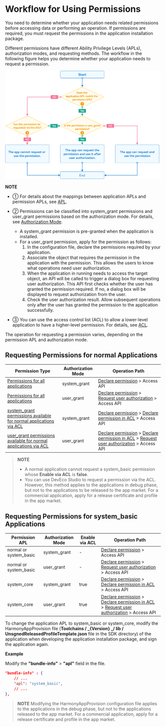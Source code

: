 # Workflow for Using Permissions

You need to determine whether your application needs related permissions before accessing data or performing an operation. If permissions are required, you must request the permissions in the application installation package.

Different permissions have different Ability Privilege Levels (APLs), authorization modes, and requesting methods. The workflow in the following figure helps you determine whether your application needs to request a permission.

![](figures/workflow_for_using_permissions.png)

**NOTE**

- ① For details about the mappings between application APLs and permission APLs, see [APL](app-permission-mgmt-overview.md#basic-concepts-in-the-permission-mechanism).

- ② Permissions can be classified into system_grant permissions and user_grant permissions based on the authorization mode. For details, see [Authorization Mode](app-permission-mgmt-overview.md#authorization-mode).
  - A system_grant permission is pre-granted when the application is installed.
  - For a user_grant permission, apply for the permission as follows:
     1. In the configuration file, declare the permissions required by your application.
     2. Associate the object that requires the permission in the application with the permission. This allows the users to know what operations need user authorization.
     3. When the application in running needs to access the target object, an API will be called to trigger a dialog box for requesting user authorization. This API first checks whether the user has granted the permission required. If no, a dialog box will be displayed to request authorization from the user.
     4. Check the user authorization result. Allow subsequent operations only after the user has granted the permission to the application successfully.

- ③ You can use the access control list (ACL) to allow a lower-level application to have a higher-level permission. For details, see <!--RP1-->[ACL](app-permission-mgmt-overview.md#basic-concepts-in-the-permission-mechanism).<!--RP1End-->

The operation for requesting a permission varies, depending on the permission APL and authorization mode.

## Requesting Permissions for <!--Del-->normal <!--DelEnd-->Applications

| Permission Type| Authorization Mode| Operation Path|
| -------- | -------- | -------- |
| [Permissions for all applications](permissions-for-all.md#system_grant-permissions)| system_grant | [Declare permission](declare-permissions.md) &gt; Access API|
| [Permissions for all applications](permissions-for-all.md#user_grant-permissions)| user_grant  | [Declare permission](declare-permissions.md) &gt; [Request user authorization](request-user-authorization.md) &gt; Access API|
| <!--DelRow-->[system_grant permissions available for normal applications via ACL](permissions-for-system-apps.md#system_grant-permissions-requestable-via-acl)| system_grant | [Declare permission](declare-permissions.md) &gt; [Declare permission in ACL](declare-permissions-in-acl.md) &gt; Access API|
| <!--DelRow-->[user_grant permissions available for normal applications via ACL](permissions-for-system-apps.md#user_grant-permissions-requestable-via-acl)| user_grant | [Declare permission](declare-permissions.md) &gt; [Declare permission in ACL](declare-permissions-in-acl.md) &gt; [Request user authorization](request-user-authorization.md) &gt; Access API|
<!--RP2--><!--RP2End-->

<!--Del-->
> **NOTE**
>
> - A normal application cannot request a system_basic permission whose **Enable via ACL** is **false**.
> - You can use DevEco Studio to request a permission via the ACL. However, this method applies to the applications in debug phase, but not to the applications to be released to the app market. For a commercial application, apply for a release certificate and profile in the app market.

## Requesting Permissions for system_basic Applications

| Permission APL| Authorization Mode| Enable via ACL| Operation Path|
| -------- | -------- | -------- | -------- |
| normal or system_basic| system_grant | - | [Declare permission](declare-permissions.md) &gt; Access API|
| normal or system_basic| user_grant | - | [Declare permission](declare-permissions.md) &gt; [Request user authorization](request-user-authorization.md) &gt; Access API|
| system_core | system_grant | true | [Declare permission](declare-permissions.md) &gt; [Declare permission in ACL](declare-permissions-in-acl.md) &gt; Access API|
| system_core | user_grant | true | [Declare permission](declare-permissions.md) &gt; [Declare permission in ACL](declare-permissions-in-acl.md) &gt; [Request user authorization](request-user-authorization.md) &gt; Access API|

To change the application APL to system_basic or system_core, modify the HarmonyAppProvision file (**Toolchains / _{Version} _/ lib / UnsgnedReleasedProfileTemplate.json** file in the SDK directory) of the application when developing the application installation package, and sign the application again.

**Example**

Modify the **"bundle-info"** &gt; **"apl"** field in the file.

```json
"bundle-info" : {
    // ...
    "apl": "system_basic",
    // ...
},
```

> **NOTE**
> Modifying the HarmonyAppProvision configuration file applies to the applications in the debug phase, but not to the applications released to the app market. For a commercial application, apply for a release certificate and profile in the app market.

<!--DelEnd-->
